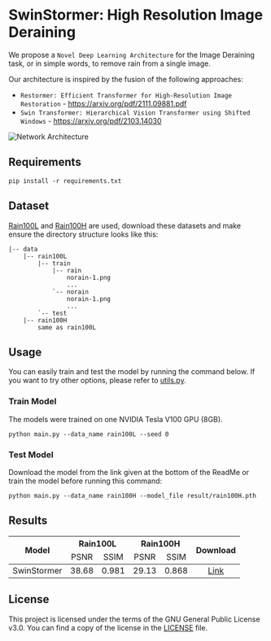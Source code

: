 # SwinStormer: High Resolution Image Deraining
We propose a `Novel Deep Learning Architecture` for the Image Deraining task, or in simple words, to remove rain from a single image.

Our architecture is inspired by the fusion of the following approaches:
- `Restormer: Efficient Transformer for High-Resolution Image Restoration`  - https://arxiv.org/pdf/2111.09881.pdf
- `Swin Transformer: Hierarchical Vision Transformer using Shifted Windows`  - https://arxiv.org/pdf/2103.14030

![Network Architecture](model-architecture.png)

## Requirements

```
pip install -r requirements.txt
```

## Dataset

[Rain100L](https://mega.nz/file/MpgnwYDS#jqyDEyL1U9srLBbEFCPnAOZb2HZTsSrwSvRGQ6m6Dzc) and [Rain100H](https://www.dropbox.com/s/kzbzer5wem37byg/rain100H.zip?dl=0) are used, download these datasets and make 
ensure the directory structure looks like this:
```                           
|-- data     
    |-- rain100L
        |-- train
            |-- rain
                norain-1.png
                ...
            `-- norain
                norain-1.png
                ...
        `-- test                                                        
    |-- rain100H
        same as rain100L
```

## Usage

You can easily train and test the model by running the command below. If you want to try other options, please refer to
[utils.py](utils.py).

### Train Model
The models were trained on one NVIDIA Tesla V100 GPU (8GB).

```
python main.py --data_name rain100L --seed 0
```

### Test Model
Download the model from the link given at the bottom of the ReadMe or train the model before running this command:
```
python main.py --data_name rain100H --model_file result/rain100H.pth
```

## Results

<table>
<thead>
  <tr>
    <th rowspan="3">Model</th>
    <th colspan="2">Rain100L</th>
    <th colspan="2">Rain100H</th>
    <th rowspan="3">Download</th>
  </tr>
  <tr>
    <td align="center">PSNR</td>
    <td align="center">SSIM</td>
    <td align="center">PSNR</td>
    <td align="center">SSIM</td>
  </tr>
</thead>
<tbody>
  <tr>
    <td align="center">SwinStormer</td>
    <td align="center">38.68</td>
    <td align="center">0.981</td>
    <td align="center">29.13</td>
    <td align="center">0.868</td>
    <td align="center"><a href="https://mega.nz/folder/Ph0DyJJL#XTYf0aa0_sQ61-Y4LiiFmQ">Link</a></td>
  </tr>
</tbody>
</table>

## License
This project is licensed under the terms of the GNU General Public License v3.0. You can find a copy of the license in the [LICENSE](LICENSE) file.

